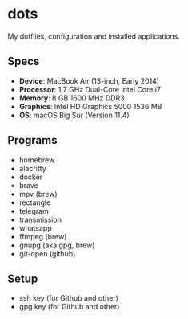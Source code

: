 # dots

My dotfiles, configuration and installed applications.

## Specs

- **Device**: MacBook Air (13-inch, Early 2014)
- **Processor**: 1,7 GHz Dual-Core Intel Core i7
- **Memory**: 8 GB 1600 MHz DDR3
- **Graphics**: Intel HD Graphics 5000 1536 MB
- **OS**: macOS Big Sur (Version 11.4)

## Programs

- homebrew
- alacritty
- docker
- brave
- mpv (brew)
- rectangle
- telegram
- transmission
- whatsapp
- ffmpeg (brew)
- gnupg (aka gpg, brew)
- git-open (github)

## Setup

- ssh key (for Github and other)
- gpg key (for Github and other)
